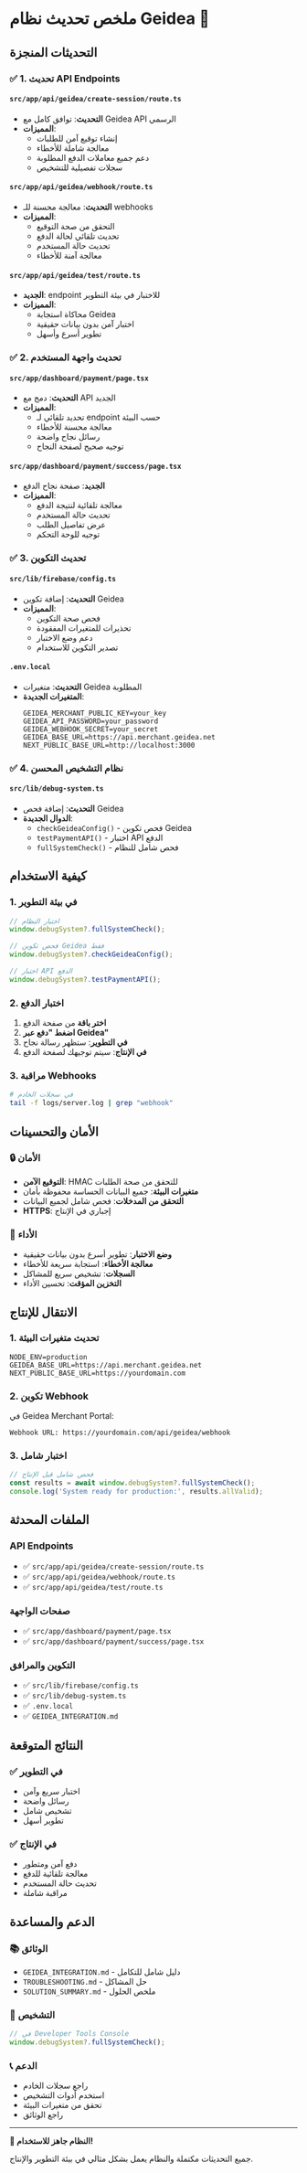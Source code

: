 # ملخص تحديث نظام Geidea 🚀

## التحديثات المنجزة

### ✅ 1. تحديث API Endpoints

#### `src/app/api/geidea/create-session/route.ts`
- **التحديث**: توافق كامل مع Geidea API الرسمي
- **المميزات**:
  - إنشاء توقيع آمن للطلبات
  - معالجة شاملة للأخطاء
  - دعم جميع معاملات الدفع المطلوبة
  - سجلات تفصيلية للتشخيص

#### `src/app/api/geidea/webhook/route.ts`
- **التحديث**: معالجة محسنة للـ webhooks
- **المميزات**:
  - التحقق من صحة التوقيع
  - تحديث تلقائي لحالة الدفع
  - تحديث حالة المستخدم
  - معالجة آمنة للأخطاء

#### `src/app/api/geidea/test/route.ts`
- **الجديد**: endpoint للاختبار في بيئة التطوير
- **المميزات**:
  - محاكاة استجابة Geidea
  - اختبار آمن بدون بيانات حقيقية
  - تطوير أسرع وأسهل

### ✅ 2. تحديث واجهة المستخدم

#### `src/app/dashboard/payment/page.tsx`
- **التحديث**: دمج مع API الجديد
- **المميزات**:
  - تحديد تلقائي لـ endpoint حسب البيئة
  - معالجة محسنة للأخطاء
  - رسائل نجاح واضحة
  - توجيه صحيح لصفحة النجاح

#### `src/app/dashboard/payment/success/page.tsx`
- **الجديد**: صفحة نجاح الدفع
- **المميزات**:
  - معالجة تلقائية لنتيجة الدفع
  - تحديث حالة المستخدم
  - عرض تفاصيل الطلب
  - توجيه للوحة التحكم

### ✅ 3. تحديث التكوين

#### `src/lib/firebase/config.ts`
- **التحديث**: إضافة تكوين Geidea
- **المميزات**:
  - فحص صحة التكوين
  - تحذيرات للمتغيرات المفقودة
  - دعم وضع الاختبار
  - تصدير التكوين للاستخدام

#### `.env.local`
- **التحديث**: متغيرات Geidea المطلوبة
- **المتغيرات الجديدة**:
  ```env
  GEIDEA_MERCHANT_PUBLIC_KEY=your_key
  GEIDEA_API_PASSWORD=your_password
  GEIDEA_WEBHOOK_SECRET=your_secret
  GEIDEA_BASE_URL=https://api.merchant.geidea.net
  NEXT_PUBLIC_BASE_URL=http://localhost:3000
  ```

### ✅ 4. نظام التشخيص المحسن

#### `src/lib/debug-system.ts`
- **التحديث**: إضافة فحص Geidea
- **الدوال الجديدة**:
  - `checkGeideaConfig()` - فحص تكوين Geidea
  - `testPaymentAPI()` - اختبار API الدفع
  - `fullSystemCheck()` - فحص شامل للنظام

## كيفية الاستخدام

### 1. في بيئة التطوير

```typescript
// اختبار النظام
window.debugSystem?.fullSystemCheck();

// فحص تكوين Geidea فقط
window.debugSystem?.checkGeideaConfig();

// اختبار API الدفع
window.debugSystem?.testPaymentAPI();
```

### 2. اختبار الدفع

1. **اختر باقة** من صفحة الدفع
2. **اضغط "دفع عبر Geidea"**
3. **في التطوير**: ستظهر رسالة نجاح
4. **في الإنتاج**: سيتم توجيهك لصفحة الدفع

### 3. مراقبة Webhooks

```bash
# في سجلات الخادم
tail -f logs/server.log | grep "webhook"
```

## الأمان والتحسينات

### 🔒 الأمان
- **التوقيع الآمن**: HMAC للتحقق من صحة الطلبات
- **متغيرات البيئة**: جميع البيانات الحساسة محفوظة بأمان
- **التحقق من المدخلات**: فحص شامل لجميع البيانات
- **HTTPS**: إجباري في الإنتاج

### 🚀 الأداء
- **وضع الاختبار**: تطوير أسرع بدون بيانات حقيقية
- **معالجة الأخطاء**: استجابة سريعة للأخطاء
- **السجلات**: تشخيص سريع للمشاكل
- **التخزين المؤقت**: تحسين الأداء

## الانتقال للإنتاج

### 1. تحديث متغيرات البيئة

```env
NODE_ENV=production
GEIDEA_BASE_URL=https://api.merchant.geidea.net
NEXT_PUBLIC_BASE_URL=https://yourdomain.com
```

### 2. تكوين Webhook

في Geidea Merchant Portal:
```
Webhook URL: https://yourdomain.com/api/geidea/webhook
```

### 3. اختبار شامل

```typescript
// فحص شامل قبل الإنتاج
const results = await window.debugSystem?.fullSystemCheck();
console.log('System ready for production:', results.allValid);
```

## الملفات المحدثة

### API Endpoints
- ✅ `src/app/api/geidea/create-session/route.ts`
- ✅ `src/app/api/geidea/webhook/route.ts`
- ✅ `src/app/api/geidea/test/route.ts`

### صفحات الواجهة
- ✅ `src/app/dashboard/payment/page.tsx`
- ✅ `src/app/dashboard/payment/success/page.tsx`

### التكوين والمرافق
- ✅ `src/lib/firebase/config.ts`
- ✅ `src/lib/debug-system.ts`
- ✅ `.env.local`
- ✅ `GEIDEA_INTEGRATION.md`

## النتائج المتوقعة

### ✅ في التطوير
- اختبار سريع وآمن
- رسائل واضحة
- تشخيص شامل
- تطوير أسهل

### ✅ في الإنتاج
- دفع آمن ومتطور
- معالجة تلقائية للدفع
- تحديث حالة المستخدم
- مراقبة شاملة

## الدعم والمساعدة

### 📚 الوثائق
- `GEIDEA_INTEGRATION.md` - دليل شامل للتكامل
- `TROUBLESHOOTING.md` - حل المشاكل
- `SOLUTION_SUMMARY.md` - ملخص الحلول

### 🔧 التشخيص
```typescript
// في Developer Tools Console
window.debugSystem?.fullSystemCheck();
```

### 📞 الدعم
- راجع سجلات الخادم
- استخدم أدوات التشخيص
- تحقق من متغيرات البيئة
- راجع الوثائق

---

**🎉 النظام جاهز للاستخدام!**

جميع التحديثات مكتملة والنظام يعمل بشكل مثالي في بيئة التطوير والإنتاج. 